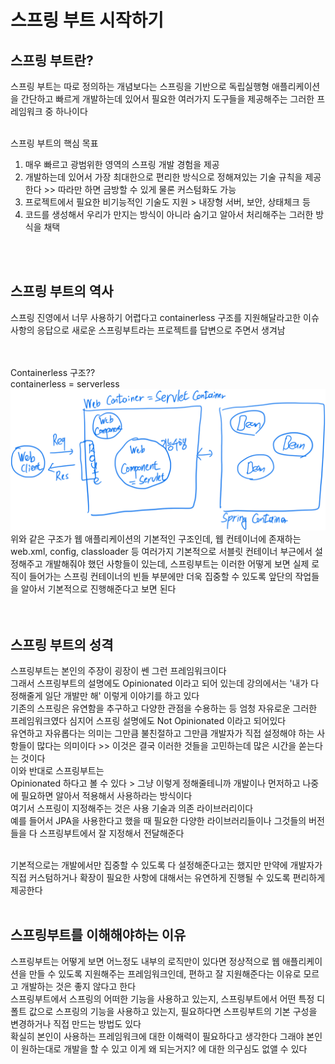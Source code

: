 # 스프링 부트 시작하기

## 스프링 부트란? 
스프링 부트는 따로 정의하는 개념보다는 스프링을 기반으로 독립실행형 애플리케이션을 간단하고 빠르게 개발하는데 있어서 필요한 여러가지 도구들을 제공해주는 그러한 프레임워크 중 하나이다 <br>
<br>

스프링 부트의 핵심 목표
1. 매우 빠르고 광범위한 영역의 스프링 개발 경험을 제공
2. 개발하는데 있어서 가장 최대한으로 편리한 방식으로 정해져있는 기술 규칙을 제공한다 >> 따라만 하면 금방할 수 있게 물론 커스텀화도 가능
3. 프로젝트에서 필요한 비기능적인 기술도 지원 > 내장형 서버, 보안, 상태체크 등
4. 코드를 생성해서 우리가 만지는 방식이 아니라 숨기고 알아서 처리해주는 그러한 방식을 채택

<br><br>

## 스프링 부트의 역사 <br>
스프링 진영에서 너무 사용하기 어렵다고 containerless 구조를 지원해달라고한 이슈사항의 응답으로 새로운 스프링부트라는 프로젝트를 답변으로 주면서 생겨남 <br>
<br><br>

Containerless 구조??<br>
containerless = serverless <br>
![img.png](img/img.png) <br>
위와 같은 구조가 웹 애플리케이션의 기본적인 구조인데, 웹 컨테이너에 존재하는 web.xml, config, classloader 등 여러가지 기본적으로 
서블릿 컨테이너 부근에서 설정해주고 개발해줘야 했던 사항들이 있는데, 스프링부트는 이러한 어떻게 보면 실제 로직이 들어가는 스프링 컨테이너의 빈들 부분에만 더욱 집중할 수 있도록 
앞단의 작업들을 알아서 기본적으로 진행해준다고 보면 된다 <br>
<br><br>

## 스프링 부트의 성격
스프링부트는 본인의 주장이 굉장이 쎈 그런 프레임워크이다 <br>
그래서 스프링부트의 설명에도 Opinionated 이라고 되어 있는데 강의에서는 '내가 다 정해줄게 일단 개발만 해' 이렇게 이야기를 하고 있다 <br>
기존의 스프링은 유연함을 추구하고 다양한 관점을 수용하는 등 엄청 자유로운 그러한 프레임워크였다 심지어 스프링 설명에도 Not Opinionated 이라고 되어있다 <br>
유연하고 자유롭다는 의미는 그만큼 불친절하고 그만큼 개발자가 직접 설정해야 하는 사항들이 많다는 의미이다 >> 이것은 결국 이러한 것들을 고민하는데 많은 시간을 쏟는다는 것이다 <br>
이와 반대로 스프링부트는 <br>
Opinionated 하다고 볼 수 있다 > 그냥 이렇게 정해줄테니까 개발이나 먼저하고 나중에 필요하면 알아서 적용해서 사용하라는 방식이다 <br>
여기서 스프링이 지정해주는 것은 사용 기술과 의존 라이브러리이다 <br>
예를 들어서 JPA을 사용한다고 했을 때 필요한 다양한 라이브러리들이나 그것들의 버전들을 다 스프링부트에서 잘 지정해서 전달해준다 <br>
<br>

기본적으로는 개발에서만 집중할 수 있도록 다 설정해준다고는 했지만 만약에 개발자가 직접 커스텀하거나 확장이 필요한 사항에 대해서는 유연하게 진행될 수 있도록 편리하게 제공한다 <br>
<br>

## 스프링부트를 이해해야하는 이유 
스프링부트는 어떻게 보면 어느정도 내부의 로직만이 있다면 정상적으로 웹 애플리케이션을 만들 수 있도록 지원해주는 프레임워크인데, 편하고 잘 지원해준다는 이유로 모르고 개발하는 것은 좋지 않다고 한다 <br>
스프링부트에서 스프링의 어떠한 기능을 사용하고 있는지, 스프링부트에서 어떤 특정 디폴트 값으로 스프링의 기능을 사용하고 있는지, 필요하다면 스프링부트의 기본 구성을 변경하거나 직접 만드는 방법도 있다 <br>
확실히 본인이 사용하는 프레임워크에 대한 이해력이 필요하다고 생각한다 그래야 본인이 원하는대로 개발을 할 수 있고 이게 왜 되는거지? 에 대한 의구심도 없앨 수 있다 <br>
<br><br>

<br><br><br><br><br><br><br><br><br><br>